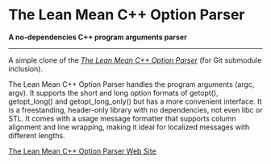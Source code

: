 # The Lean Mean C++ Option Parser
**A no-dependencies C++ program arguments parser**

---
A simple clone of the [*The Lean Mean C++ Option Parser*](http://optionparser.sourceforge.net/) (for Git submodule inclusion).

The Lean Mean C++ Option Parser handles the program arguments (argc, argv). It supports the short and long option formats of getopt(), getopt_long() and getopt_long_only() but has a more convenient interface. It is a freestanding, header-only library with no dependencies, not even libc or STL. It comes with a usage message formatter that supports column alignment and line wrapping, making it ideal for localized messages with different lengths.

[The Lean Mean C++ Option Parser Web Site](http://optionparser.sourceforge.net/)